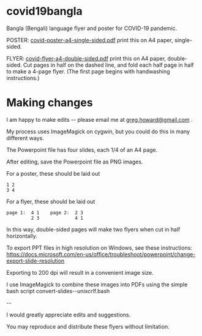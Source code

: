# covid19bangla
Bangla (Bengali) language flyer and poster for COVID-19 pandemic.

POSTER: [covid-poster-a4-single-sided.pdf](covid-poster-a4-single-sided.pdf)
print this on A4 paper, single-sided. 

FLYER: [covid-flyer-a4-double-sided.pdf](covid-flyer-a4-double-sided.pdf)
print this on A4 paper, double-sided. Cut pages in half on the dashed line, and fold
each half page in half to make a 4-page flyer.  (The first page begins with
handwashing instructions.)


# Making changes

I am happy to make edits -- please email me at greg.howard@gmail.com . 

My process uses ImageMagick on cygwin, but you could do this in many different
ways. 

The Powerpoint file has four slides, each 1/4 of an A4 page.

After editing, save the Powerpoint file as PNG images.  

For a poster, these should be laid out
```
1 2
3 4
```

For a flyer, these should be laid out
```
page 1:  4 1    page 2:  2 3 
         2 3             4 1   
```

In this way, double-sided pages will make two flyers when cut in half horizontally.

To export PPT files in high resolution on Windows, see these instructions: 
https://docs.microsoft.com/en-us/office/troubleshoot/powerpoint/change-export-slide-resolution

Exporting to 200 dpi will result in a convenient image size.

I use ImageMagick to combine these images into PDFs using the simple bash script
convert-slides--unixcrlf.bash

--

I would greatly appreciate edits and suggestions.

You may reproduce and distribute these flyers without limitation. 
